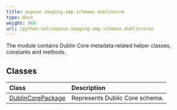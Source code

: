 ```yaml
---
title: aspose.imaging.xmp.schemas.dublincore
type: docs
weight: 960
url: /python-net/aspose.imaging.xmp.schemas.dublincore/
---
```



The module contains Dublin Core metadata related helper classes, constants and methods.

## **Classes**
|**Class**|**Description**|
| :- | :- |
|[DublinCorePackage](/imaging/python-net/aspose.imaging.xmp.schemas.dublincore/dublincorepackage/)|Represents Dublic Core schema.|
